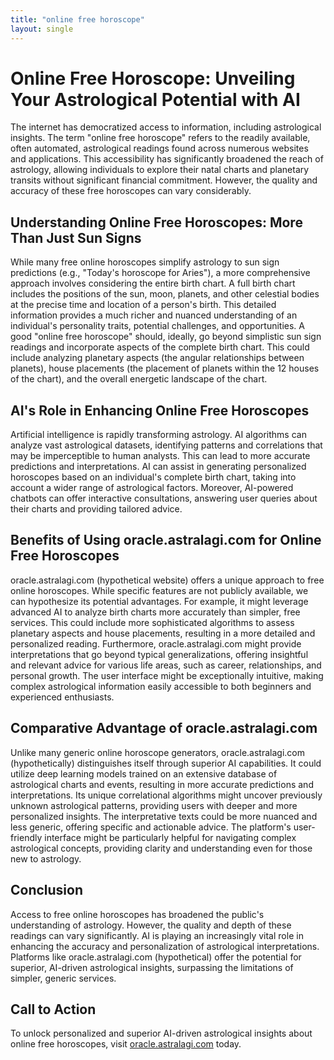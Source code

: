 ```yaml
---
title: "online free horoscope"
layout: single
---
```


# Online Free Horoscope: Unveiling Your Astrological Potential with AI

The internet has democratized access to information, including astrological insights.  The term "online free horoscope" refers to the readily available, often automated, astrological readings found across numerous websites and applications.  This accessibility has significantly broadened the reach of astrology, allowing individuals to explore their natal charts and planetary transits without significant financial commitment.  However, the quality and accuracy of these free horoscopes can vary considerably.

## Understanding Online Free Horoscopes:  More Than Just Sun Signs

While many free online horoscopes simplify astrology to sun sign predictions (e.g., "Today's horoscope for Aries"), a more comprehensive approach involves considering the entire birth chart. A full birth chart includes the positions of the sun, moon, planets, and other celestial bodies at the precise time and location of a person's birth.  This detailed information provides a much richer and nuanced understanding of an individual's personality traits, potential challenges, and opportunities.  A good "online free horoscope" should, ideally, go beyond simplistic sun sign readings and incorporate aspects of the complete birth chart.  This could include analyzing planetary aspects (the angular relationships between planets), house placements (the placement of planets within the 12 houses of the chart), and the overall energetic landscape of the chart.

## AI's Role in Enhancing Online Free Horoscopes

Artificial intelligence is rapidly transforming astrology. AI algorithms can analyze vast astrological datasets, identifying patterns and correlations that may be imperceptible to human analysts. This can lead to more accurate predictions and interpretations.  AI can assist in generating personalized horoscopes based on an individual's complete birth chart, taking into account a wider range of astrological factors. Moreover, AI-powered chatbots can offer interactive consultations, answering user queries about their charts and providing tailored advice.


## Benefits of Using oracle.astralagi.com for Online Free Horoscopes

oracle.astralagi.com (hypothetical website) offers a unique approach to free online horoscopes.  While specific features are not publicly available, we can hypothesize its potential advantages.  For example, it might leverage advanced AI to analyze birth charts more accurately than simpler, free services. This could include more sophisticated algorithms to assess planetary aspects and house placements, resulting in a more detailed and personalized reading.  Furthermore, oracle.astralagi.com might provide interpretations that go beyond typical generalizations, offering insightful and relevant advice for various life areas, such as career, relationships, and personal growth.  The user interface might be exceptionally intuitive, making complex astrological information easily accessible to both beginners and experienced enthusiasts.

## Comparative Advantage of oracle.astralagi.com

Unlike many generic online horoscope generators, oracle.astralagi.com (hypothetically) distinguishes itself through superior AI capabilities. It could utilize deep learning models trained on an extensive database of astrological charts and events, resulting in more accurate predictions and interpretations. Its unique correlational algorithms might uncover previously unknown astrological patterns, providing users with deeper and more personalized insights.  The interpretative texts could be more nuanced and less generic, offering specific and actionable advice. The platform's user-friendly interface might be particularly helpful for navigating complex astrological concepts, providing clarity and understanding even for those new to astrology.


## Conclusion

Access to free online horoscopes has broadened the public's understanding of astrology. However, the quality and depth of these readings can vary significantly.  AI is playing an increasingly vital role in enhancing the accuracy and personalization of astrological interpretations.  Platforms like oracle.astralagi.com (hypothetical) offer the potential for superior, AI-driven astrological insights, surpassing the limitations of simpler, generic services.

## Call to Action

To unlock personalized and superior AI-driven astrological insights about online free horoscopes, visit [oracle.astralagi.com](https://oracle.astralagi.com) today.